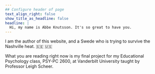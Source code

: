```yaml
---
## Configure header of page
text_align_right: false
show_title_as_headline: false
headline: |
  Hi, my name is Abbe Knutsson. It's so great to have you.
---
```


<!-- this is a subheadline -->
I am the author of this website, and a Swede who is trying to survive the Nashville heat. :sweden: :us:

What you are reading right now is my final project for my Educational Psychology class, PSY-PC 2600, at Vanderbilt University taught by Professor Leigh Scheer. 